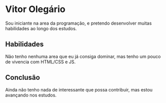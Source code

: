 # Vitor Olegário

Sou iniciante na area da programação, e pretendo desenvolver muitas habilidades ao longo dos estudos.

## Habilidades
Não tenho nenhuma area que eu já consiga dominar, mas tenho um pouco de vivencia com HTML/CSS e JS.

## Conclusão
Ainda não tenho nada de interessante que possa contribuir, mas estou avançando nos estudos.

